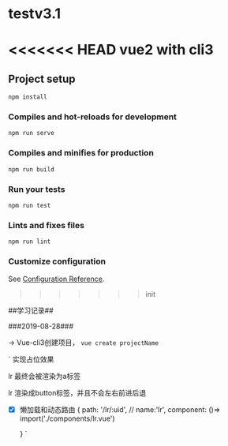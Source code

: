 # testv3.1
<<<<<<< HEAD
vue2 with cli3
=======

## Project setup
```
npm install
```

### Compiles and hot-reloads for development
```
npm run serve
```

### Compiles and minifies for production
```
npm run build
```

### Run your tests
```
npm run test
```

### Lints and fixes files
```
npm run lint
```

### Customize configuration
See [Configuration Reference](https://cli.vuejs.org/config/).
>>>>>>> init


##学习记录##

###2019-08-28###

-> Vue-cli3创建项目，
`vue create projectName`

` <router-view/> 实现占位效果

<router-link to="/lr">lr</router-link>  最终会被渲染为a标签

<router-link to="/lr" tag="button" replace>lr</router-link> 渲染成button标签，并且不会左右前进后退


- [x] 懒加载和动态路由
  {
      path: '/lr/:uid',
      // name:'lr',
      component: ()=> import('./components/lr.vue')

    }
    `